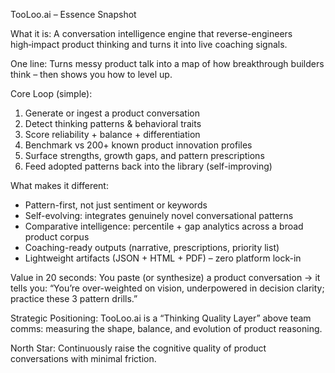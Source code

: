 TooLoo.ai – Essence Snapshot

What it is:
A conversation intelligence engine that reverse-engineers high‑impact product thinking and turns it into live coaching signals.

One line:
Turns messy product talk into a map of how breakthrough builders think – then shows you how to level up.

Core Loop (simple):
1. Generate or ingest a product conversation
2. Detect thinking patterns & behavioral traits
3. Score reliability + balance + differentiation
4. Benchmark vs 200+ known product innovation profiles
5. Surface strengths, growth gaps, and pattern prescriptions
6. Feed adopted patterns back into the library (self-improving)

What makes it different:
- Pattern-first, not just sentiment or keywords
- Self-evolving: integrates genuinely novel conversational patterns
- Comparative intelligence: percentile + gap analytics across a broad product corpus
- Coaching-ready outputs (narrative, prescriptions, priority list)
- Lightweight artifacts (JSON + HTML + PDF) – zero platform lock-in

Value in 20 seconds:
You paste (or synthesize) a product conversation → it tells you: “You’re over-weighted on vision, underpowered in decision clarity; practice these 3 pattern drills.”

Strategic Positioning:
TooLoo.ai is a “Thinking Quality Layer” above team comms: measuring the shape, balance, and evolution of product reasoning.

North Star:
Continuously raise the cognitive quality of product conversations with minimal friction.
